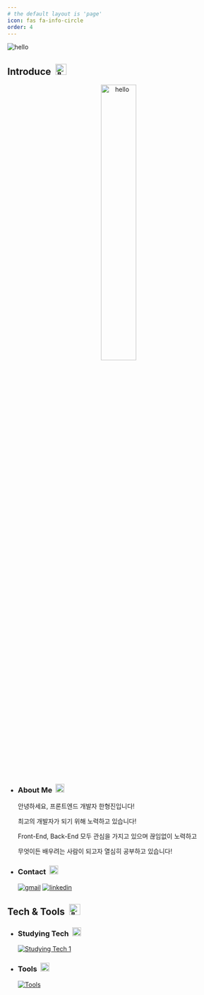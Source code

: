 ```yaml
---
# the default layout is 'page'
icon: fas fa-info-circle
order: 4
---
```


![hello](https://user-images.githubusercontent.com/104360734/172914566-d48bc407-5401-441d-b049-ae66019d93d4.gif)

## **Introduce**&nbsp;&nbsp;<picture><source srcset="https://fonts.gstatic.com/s/e/notoemoji/latest/1f44b/512.webp" type="image/webp"><img src="https://fonts.gstatic.com/s/e/notoemoji/latest/1f44b/512.gif" alt="👋" width="25" height="25"></picture>

<div align='center'>
<img width='40%' src="https://user-images.githubusercontent.com/104360734/224561382-db1d1254-e62d-4c3a-a9a1-7f984eb98e59.png" alt='hello'>
</div>
  
- ### **About Me**&nbsp;&nbsp;<picture><source srcset="https://fonts.gstatic.com/s/e/notoemoji/latest/1fae1/512.webp" type="image/webp"><img src="https://fonts.gstatic.com/s/e/notoemoji/latest/1fae1/512.gif" alt="🫡" width="20" height="20"></picture>
    
    안녕하세요, 프론트엔드 개발자 한형진입니다!

    최고의 개발자가 되기 위해 노력하고 있습니다!

    Front-End, Back-End 모두 관심을 가지고 있으며 끊임없이 노력하고

    무엇이든 배우려는 사람이 되고자 열심히 공부하고 있습니다!

- ### **Contact**&nbsp;&nbsp;<picture><source srcset="https://fonts.gstatic.com/s/e/notoemoji/latest/1f48c/512.webp" type="image/webp"><img src="https://fonts.gstatic.com/s/e/notoemoji/latest/1f48c/512.gif" alt="💌" width="20" height="20"></picture>

  <!-- <a href="mailto:han1210_36@naver.com"><img src="https://img.shields.io/badge/Naver-03C75A?style=for-the-badge&logo=Naver&logoColor=white&link=han1210_36@naver.com" alt='Naver'/></a>
  &nbsp;
  <a href="mailto:hhj961210@gmail.com"><img src="https://img.shields.io/badge/Gmail-EA4335?style=for-the-badge&logo=Gmail&logoColor=white&link=hhj961210@gmail.com" alt='Gmail'/></a>
  &nbsp;
  <a href='https://www.facebook.com/hyeongjinh1'><img src="https://img.shields.io/badge/HyungJin Han-1877F2?style=for-the-badge&logo=Facebook&logoColor=white" alt='HyungJin'/></a>
  &nbsp;
  <a href='https://www.linkedin.com/in/hyungjinhan'><img src="https://img.shields.io/badge/LinkedIn-0A66C2?style=for-the-badge&logo=linkedin&logoColor=white" alt='LinkedIn'/></a> -->

  [![gmail](https://skillicons.dev/icons?i=gmail)](mailto:hhj961210@gmail.com)
  [![linkedin](https://skillicons.dev/icons?i=linkedin)](https://www.linkedin.com/in/hyungjinhan/)

## **Tech & Tools**&nbsp;&nbsp;<picture><source srcset="https://fonts.gstatic.com/s/e/notoemoji/latest/1f9be/512.webp" type="image/webp"><img src="https://fonts.gstatic.com/s/e/notoemoji/latest/1f9be/512.gif" alt="🦾" width="25" height="25"></picture>

- ### **Studying Tech**&nbsp;&nbsp;<picture><source srcset="https://fonts.gstatic.com/s/e/notoemoji/latest/2795/512.webp" type="image/webp"><img src="https://fonts.gstatic.com/s/e/notoemoji/latest/2795/512.gif" alt="➕" width="20" height="20"></picture>

  [![Studying Tech 1](https://skillicons.dev/icons?i=js,nodejs,react,ts,electron,next,tailwindcss,styledcomponents,threejs,python,aws,docker,firebase,fastapi,grafana&perline=8)](https://skillicons.dev)

  <!-- max 8 -->

  <!-- <span><img src="https://img.shields.io/badge/JavaScript-F7DF1E?style=for-the-badge&logo=JavaScript&logoColor=black" alt='JavaScript'>&nbsp;</span>
  <span><img src="https://img.shields.io/badge/React-61DAFB?style=for-the-badge&logo=React&logoColor=black" alt='React'>&nbsp;</span>
  <span><img src="https://img.shields.io/badge/TypeScript-3178C6?style=for-the-badge&logo=TypeScript&logoColor=white" alt='TypeScript'>&nbsp;</span>
  <span><img src="https://img.shields.io/badge/Electron-47848F?style=for-the-badge&logo=Electron&logoColor=white" alt='Electron'>&nbsp;</span>
  <span><img src="https://img.shields.io/badge/Next.js-000000?style=for-the-badge&logo=Next.js&logoColor=white" alt='Next'>&nbsp;</span>
  <span><img src="https://img.shields.io/badge/Tailwind CSS-06B6D4?style=for-the-badge&logo=Tailwind CSS&logoColor=white" alt='Tailwind'>&nbsp;</span>
  <span><img src="https://img.shields.io/badge/Python-3776AB?style=for-the-badge&logo=Python&logoColor=white" alt='Python'>&nbsp;</span>
  <span><img src="https://img.shields.io/badge/Amazon AWS-232F3E?style=for-the-badge&logo=Amazon AWS&logoColor=white" alt='Amazon'></span> -->

- ### **Tools**&nbsp;&nbsp;<picture><source srcset="https://fonts.gstatic.com/s/e/notoemoji/latest/2699_fe0f/512.webp" type="image/webp"><img src="https://fonts.gstatic.com/s/e/notoemoji/latest/2699_fe0f/512.gif" alt="⚙" width="20" height="20"></picture>

  [![Tools](https://skillicons.dev/icons?i=vscode,figma,git,github,notion,androidstudio,gcp&perline=8)](https://skillicons.dev)

  <!-- <span><img src="https://img.shields.io/badge/VSCode-007ACC?style=for-the-badge&logo=Visual Studio Code&logoColor=white" alt='tool' />&nbsp;</span>
  <span><img src="https://img.shields.io/badge/Figma-F24E1E?style=for-the-badge&logo=Figma&logoColor=white" alt='tool' />&nbsp;</span>
  <span><img src="https://img.shields.io/badge/Git-F05032?style=for-the-badge&logo=Git&logoColor=white" alt='tool' />&nbsp;</span>
  <span><a href='https://github.com/HyungJinHan'><img src="https://img.shields.io/badge/GitHub-181717?style=for-the-badge&logo=GitHub&logoColor=white" alt='tool' /></a>&nbsp;</span>
  <span><img src="https://img.shields.io/badge/Slack-4A154B?style=for-the-badge&logo=Slack&logoColor=white" alt='slack'>&nbsp;</span>
  <span><img src="https://img.shields.io/badge/Notion-000000?style=for-the-badge&logo=Notion&logoColor=white" alt='notion'>&nbsp;</span>
  <span><img src="https://img.shields.io/badge/Google Drive-4285F4?style=for-the-badge&logo=Google Drive&logoColor=white" alt='google-drive'></span> -->

<!-- https://googlefonts.github.io/noto-emoji-animation/ -->
